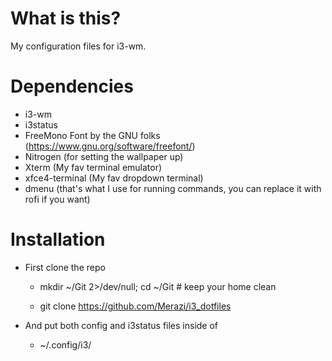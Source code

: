# What is this?

My configuration files for i3-wm.

# Dependencies

- i3-wm
- i3status
- FreeMono Font by the GNU folks (https://www.gnu.org/software/freefont/)
- Nitrogen (for setting the wallpaper up)
- Xterm (My fav terminal emulator)
- xfce4-terminal (My fav dropdown terminal)
- dmenu (that's what I use for running commands, you can replace it with rofi if you want)

# Installation

- First clone the repo

  - mkdir ~/Git 2>/dev/null; cd ~/Git # keep your home clean
  
  - git clone https://github.com/Merazi/i3_dotfiles
  
- And put both config and i3status files inside of

  - ~/.config/i3/
